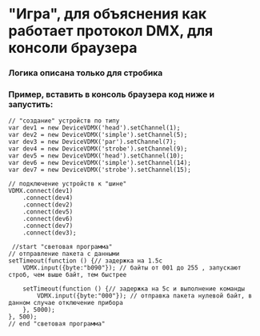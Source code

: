 # "Игра", для объяснения как работает протокол DMX, для консоли браузера

### Логика описана только для стробика

### Пример, вставить в консоль браузера код ниже и запустить:

```
// "создание" устройств по типу
var dev1 = new DeviceVDMX('head').setChannel(1);
var dev2 = new DeviceVDMX('simple').setChannel(5);
var dev3 = new DeviceVDMX('par').setChannel(7);
var dev4 = new DeviceVDMX('strobe').setChannel(9);
var dev5 = new DeviceVDMX('head').setChannel(10);
var dev6 = new DeviceVDMX('simple').setChannel(14);
var dev7 = new DeviceVDMX('strobe').setChannel(15);

// подключение устройств к "шине"
VDMX.connect(dev1)
    .connect(dev4)
    .connect(dev2)
    .connect(dev5)
    .connect(dev6)
    .connect(dev7)
    .connect(dev3);

 //start "световая программа"
// отправление пакета с данными
setTimeout(function () {// задержка на 1.5с
    VDMX.input({byte:"b090"}); // байты от 001 до 255 , запускают строб, чем выше байт, тем быстрее

    setTimeout(function () {// задержка на 5с и выполнение команды
        VDMX.input({byte:"000"}); // отправка пакета нулевой байт, в данном случае отключение прибора
    }, 5000);
}, 500);
// end "световая программа"
```